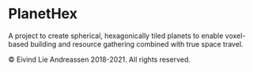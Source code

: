 # PlanetHex
A project to create spherical, hexagonically tiled planets to enable voxel-based building 
and resource gathering combined with true space travel.

&copy; Eivind Lie Andreassen 2018-2021. All rights reserved.
